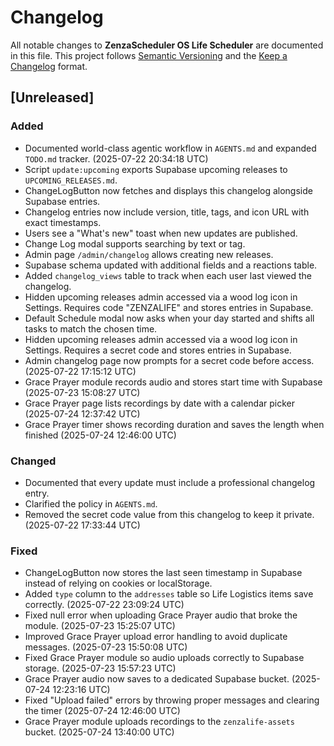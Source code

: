 # Changelog

All notable changes to **ZenzaScheduler OS Life Scheduler** are documented in this file. This project follows [Semantic Versioning](https://semver.org/) and the [Keep a Changelog](https://keepachangelog.com/) format.

## [Unreleased]

### Added

- Documented world-class agentic workflow in `AGENTS.md` and expanded `TODO.md` tracker. (2025-07-22 20:34:18 UTC)
- Script `update:upcoming` exports Supabase upcoming releases to `UPCOMING_RELEASES.md`.
- ChangeLogButton now fetches and displays this changelog alongside Supabase entries.
- Changelog entries now include version, title, tags, and icon URL with exact timestamps.
- Users see a "What's new" toast when new updates are published.
- Change Log modal supports searching by text or tag.
- Admin page `/admin/changelog` allows creating new releases.
- Supabase schema updated with additional fields and a reactions table.
- Added `changelog_views` table to track when each user last viewed the
  changelog.
- Hidden upcoming releases admin accessed via a wood log icon in Settings. Requires code "ZENZALIFE" and stores entries in Supabase.
- Default Schedule modal now asks when your day started and shifts all tasks to match the chosen time.
- Hidden upcoming releases admin accessed via a wood log icon in Settings. Requires a secret code and stores entries in Supabase.
- Admin changelog page now prompts for a secret code before access. (2025-07-22 17:15:12 UTC)
- Grace Prayer module records audio and stores start time with Supabase (2025-07-23 15:08:27 UTC)
- Grace Prayer page lists recordings by date with a calendar picker (2025-07-24 12:37:42 UTC)
- Grace Prayer timer shows recording duration and saves the length when finished (2025-07-24 12:46:00 UTC)

### Changed

- Documented that every update must include a professional changelog entry.
- Clarified the policy in `AGENTS.md`.
- Removed the secret code value from this changelog to keep it private. (2025-07-22 17:33:44 UTC)

### Fixed

- ChangeLogButton now stores the last seen timestamp in Supabase instead of
  relying on cookies or localStorage.
- Added `type` column to the `addresses` table so Life Logistics items save correctly. (2025-07-22 23:09:24 UTC)
- Fixed null error when uploading Grace Prayer audio that broke the module. (2025-07-23 15:25:07 UTC)
- Improved Grace Prayer upload error handling to avoid duplicate messages. (2025-07-23 15:50:08 UTC)
- Fixed Grace Prayer module so audio uploads correctly to Supabase storage. (2025-07-23 15:57:23 UTC)
- Grace Prayer audio now saves to a dedicated Supabase bucket. (2025-07-24 12:23:16 UTC)
- Fixed "Upload failed" errors by throwing proper messages and clearing the timer (2025-07-24 12:46:00 UTC)
- Grace Prayer module uploads recordings to the `zenzalife-assets` bucket. (2025-07-24 13:40:00 UTC)
